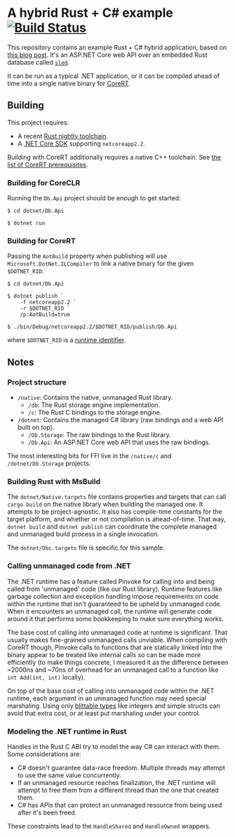 # A hybrid Rust + C# example [![Build Status](https://dev.azure.com/kodraus/rust-csharp-ffi/_apis/build/status/KodrAus.rust-csharp-ffi?branchName=master)](https://dev.azure.com/kodraus/rust-csharp-ffi/_build/latest?definitionId=2&branchName=master)

This repository contains an example Rust + C# hybrid application, based on [this blog post](https://blog.getseq.net/rust-at-datalust-how-we-integrate-rust-with-csharp/). It's an ASP.NET Core web API over an embedded Rust database called [`sled`](https://github.com/spacejam/sled).

It can be run as a typical .NET application, or it can be compiled ahead of time into a single native binary for [CoreRT](https://github.com/dotnet/corert).

## Building

This project requires:

- A recent [Rust nightly toolchain](https://rustup.rs).
- A [.NET Core SDK](https://dotnet.microsoft.com/download) supporting `netcoreapp2.2`.

Building with CoreRT additionally requires a native C++ toolchain. See [the list of CoreRT prerequisites](https://github.com/dotnet/corert/blob/master/samples/prerequisites.md).

### Building for CoreCLR

Running the `Db.Api` project should be enough to get started:

```
$ cd dotnet/Db.Api

$ dotnet run
```

### Building for CoreRT

Passing the `AotBuild` property when publishing will use `Microsoft.DotNet.ILCompiler` to link a native binary for the given `$DOTNET_RID`:

```
$ cd dotnet/Db.Api

$ dotnet publish `
    -f netcoreapp2.2 `
    -r $DOTNET_RID `
    /p:AotBuild=true

$ ./bin/Debug/netcoreapp2.2/$DOTNET_RID/publish/Db.Api
```

where `$DOTNET_RID` is a [runtime identifier](https://docs.microsoft.com/en-us/dotnet/core/rid-catalog).

## Notes

### Project structure

- `/native`: Contains the native, unmanaged Rust library.
  - `/db`: The Rust storage engine implementation.
  - `/c`: The Rust C bindings to the storage engine.
- `/dotnet`: Contains the managed C# library (raw bindings and a web API built on top).
  - `/Db.Storage`: The raw bindings to the Rust library.
  - `/Db.Api`: An ASP.NET Core web API that uses the raw bindings.

The most interesting bits for FFI live in the `/native/c` and `/dotnet/Db.Storage` projects.

### Building Rust with MsBuild

The `dotnet/Native.targets` file contains properties and targets that can call `cargo build` on the native library when building the managed one. It attempts to be project-agnostic. It also has compile-time constants for the target platform, and whether or not compilation is ahead-of-time. That way, `dotnet build` and `dotnet publish` can coordinate the complete managed and unmanaged build process in a single invocation.

The `dotnet/Dbc.targets` file is specific for this sample.

### Calling unmanaged code from .NET

The .NET runtime has a feature called Pinvoke for calling into and being called from 'unmanaged' code (like our Rust library). Runtime features like garbage collection and exception handling impose requirements on code within the runtime that isn't guaranteed to be upheld by unmanaged code. When it encounters an unmanaged call, the runtime will generate code around it that performs some bookkeeping to make sure everything works.

The base cost of calling into unmanaged code at runtime is significant. That usually makes fine-grained unmanaged calls unviable. When compiling with CoreRT though, Pinvoke calls to functions that are statically linked into the binary appear to be treated like internal calls so can be made more efficiently (to make things concrete, I measured it as the difference between ~2000ns and ~70ns of overhead for an unmanaged call to a function like `int Add(int, int)` locally).

On top of the base cost of calling into unmanaged code within the .NET runtime, each argument in an unmanaged function may need special marshaling. Using only [blittable types](https://docs.microsoft.com/en-us/dotnet/framework/interop/blittable-and-non-blittable-types) like integers and simple structs can avoid that extra cost, or at least put marshaling under your control.

### Modeling the .NET runtime in Rust

Handles in the Rust C ABI try to model the way C# can interact with them. Some considerations are:

- C# doesn't guarantee data-race freedom. Multiple threads may attempt to use the same value concurrently.
- If an unmanaged resource reaches finalization, the .NET runtime will attempt to free them from a different thread than the one that created them.
- C# has APIs that can protect an unmanaged resource from being used after it's been freed.

These constraints lead to the `HandleShared` and `HandleOwned` wrappers.
